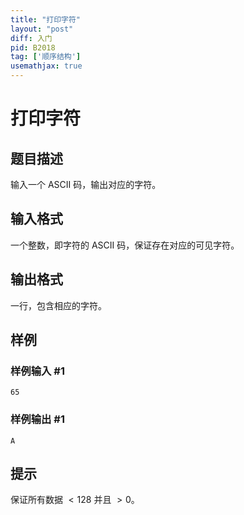 ```yaml
---
title: "打印字符"
layout: "post"
diff: 入门
pid: B2018
tag: ['顺序结构']
usemathjax: true
---
```


# 打印字符
## 题目描述

输入一个 ASCII 码，输出对应的字符。
## 输入格式

一个整数，即字符的 ASCII 码，保证存在对应的可见字符。
## 输出格式

一行，包含相应的字符。
## 样例

### 样例输入 #1
```
65
```
### 样例输出 #1
```
A
```
## 提示

保证所有数据 $<128$ 并且 $>0$。

